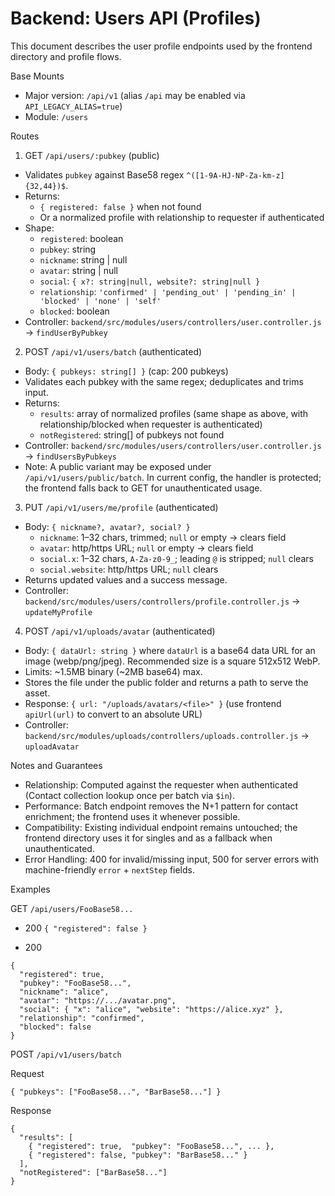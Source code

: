 # Backend: Users API (Profiles)

This document describes the user profile endpoints used by the frontend directory and profile flows.

Base Mounts

- Major version: `/api/v1` (alias `/api` may be enabled via `API_LEGACY_ALIAS=true`)
- Module: `/users`

Routes

1) GET `/api/users/:pubkey` (public)
- Validates `pubkey` against Base58 regex `^([1-9A-HJ-NP-Za-km-z]{32,44})$`.
- Returns:
  - `{ registered: false }` when not found
  - Or a normalized profile with relationship to requester if authenticated
- Shape:
  - `registered`: boolean
  - `pubkey`: string
  - `nickname`: string | null
  - `avatar`: string | null
  - `social`: `{ x?: string|null, website?: string|null }`
  - `relationship`: `'confirmed' | 'pending_out' | 'pending_in' | 'blocked' | 'none' | 'self'`
  - `blocked`: boolean
- Controller: `backend/src/modules/users/controllers/user.controller.js` → `findUserByPubkey`

2) POST `/api/v1/users/batch` (authenticated)
- Body: `{ pubkeys: string[] }` (cap: 200 pubkeys)
- Validates each pubkey with the same regex; deduplicates and trims input.
- Returns:
  - `results`: array of normalized profiles (same shape as above, with relationship/blocked when requester is authenticated)
  - `notRegistered`: string[] of pubkeys not found
- Controller: `backend/src/modules/users/controllers/user.controller.js` → `findUsersByPubkeys`
- Note: A public variant may be exposed under `/api/v1/users/public/batch`. In current config, the handler is protected; the frontend falls back to GET for unauthenticated usage.

3) PUT `/api/v1/users/me/profile` (authenticated)
- Body: `{ nickname?, avatar?, social? }`
  - `nickname`: 1–32 chars, trimmed; `null` or empty → clears field
  - `avatar`: http/https URL; `null` or empty → clears field
  - `social.x`: 1–32 chars, `A-Za-z0-9_`; leading `@` is stripped; `null` clears
  - `social.website`: http/https URL; `null` clears
- Returns updated values and a success message.
- Controller: `backend/src/modules/users/controllers/profile.controller.js` → `updateMyProfile`

4) POST `/api/v1/uploads/avatar` (authenticated)
- Body: `{ dataUrl: string }` where `dataUrl` is a base64 data URL for an image (webp/png/jpeg). Recommended size is a square 512x512 WebP.
- Limits: ~1.5MB binary (~2MB base64) max.
- Stores the file under the public folder and returns a path to serve the asset.
- Response: `{ url: "/uploads/avatars/<file>" }` (use frontend `apiUrl(url)` to convert to an absolute URL)
- Controller: `backend/src/modules/uploads/controllers/uploads.controller.js` → `uploadAvatar`

Notes and Guarantees

- Relationship: Computed against the requester when authenticated (Contact collection lookup once per batch via `$in`).
- Performance: Batch endpoint removes the N+1 pattern for contact enrichment; the frontend uses it whenever possible.
- Compatibility: Existing individual endpoint remains untouched; the frontend directory uses it for singles and as a fallback when unauthenticated.
- Error Handling: 400 for invalid/missing input, 500 for server errors with machine-friendly `error` + `nextStep` fields.

Examples

GET `/api/users/FooBase58...`

- 200 `{ "registered": false }`

- 200
```
{
  "registered": true,
  "pubkey": "FooBase58...",
  "nickname": "alice",
  "avatar": "https://.../avatar.png",
  "social": { "x": "alice", "website": "https://alice.xyz" },
  "relationship": "confirmed",
  "blocked": false
}
```

POST `/api/v1/users/batch`

Request
```
{ "pubkeys": ["FooBase58...", "BarBase58..."] }
```

Response
```
{
  "results": [
    { "registered": true,  "pubkey": "FooBase58...", ... },
    { "registered": false, "pubkey": "BarBase58..." }
  ],
  "notRegistered": ["BarBase58..."]
}
```

